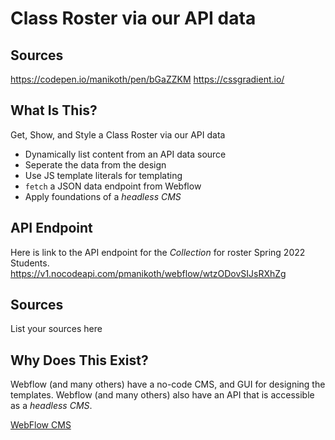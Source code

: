 # Class Roster via our API data
## Sources
https://codepen.io/manikoth/pen/bGaZZKM
https://cssgradient.io/

## What Is This? 
Get, Show, and Style a Class Roster via our API data

* Dynamically list content from an API data source
* Seperate the data from the design
* Use JS template literals for templating
* `fetch` a JSON data endpoint from Webflow
* Apply foundations of a _headless CMS_

## API Endpoint
Here is link to the API endpoint for the _Collection_ for roster Spring 2022 Students. 
https://v1.nocodeapi.com/pmanikoth/webflow/wtzODovSIJsRXhZg

## Sources
List your sources here

## Why Does This Exist? 
Webflow (and many others) have a no-code CMS, and GUI for designing the templates. Webflow (and many others) also have an API that is accessible as a _headless CMS_. 

[WebFlow CMS](https://university.webflow.com/lesson/intro-to-webflow-cms)
